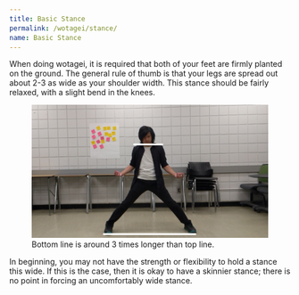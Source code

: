 ```yaml
---
title: Basic Stance
permalink: /wotagei/stance/
name: Basic Stance
---
```


When doing wotagei, it is required that both of your feet are firmly planted on the ground.
The general rule of thumb is that your legs are spread out about 2-3 as wide as your shoulder width. 
This stance should be fairly relaxed, with a slight bend in the knees.

<figure>
<img src="/assets/wotagei/stance.jpg">
<figcaption>Bottom line is around 3 times longer than top line.</figcaption>
</figure>

In beginning, you may not have the strength or flexibility to hold a stance this wide. 
If this is the case, then it is okay to have a skinnier stance; there is no point in forcing an uncomfortably wide stance.
